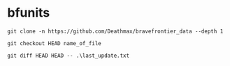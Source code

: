 # bfunits

    git clone -n https://github.com/Deathmax/bravefrontier_data --depth 1

    git checkout HEAD name_of_file
    
    git diff HEAD HEAD -- .\last_update.txt